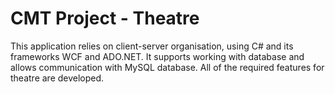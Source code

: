 # CMT Project - Theatre

This application relies on client-server organisation, using C# and its frameworks WCF and ADO.NET. It supports working with database and allows communication with MySQL database. All of the required features for theatre are developed.
